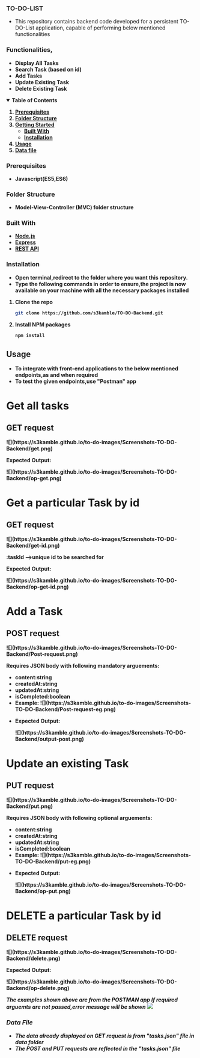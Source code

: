 ### <b>TO-DO-LIST</b> 
- This repository contains backend code developed for a persistent TO-DO-List application, capable of performing below mentioned functionalities

### <b>Functionalities,<b>
- Display All Tasks
- Search Task (based on id)
- Add Tasks
- Update Existing Task
- Delete Existing Task

<details open="open">
  <summary><b>Table of Contents</b></summary>
  <ol>
    <li><a href="#prerequisites">Prerequisites</a></li>
    <li><a href="#folder-structure">Folder Structure</a></li>
    <li>
      <a href="#getting-started">Getting Started</a>
      <ul>
      <li> <a href="#built-with">Built With</a> </li>
        <li><a href="#installation">Installation</a></li>
      </ul>
    </li>
    <li><a href="#usage">Usage</a></li>
    <li><a href="#data-file">Data file</a></li>

  </ol>
</details>

### <b>Prerequisites</b>
-  Javascript(ES5,ES6)

### <b>Folder Structure</b>
- Model-View-Controller (MVC) folder structure

### <b>Built With</b>
* [Node.js](https://nodejs.org/en/)
* [Express](https://expressjs.com/)
* [REST API](https://restfulapi.net/)

### <b>Installation</b>
- Open terminal,redirect to the folder where you want this repository.
- Type the following commands in order to ensure,the project is now available on your machine with all the necessary packages installed

1. Clone the repo
   ```sh
   git clone https://github.com/s3kamble/TO-DO-Backend.git
   ```
2. Install NPM packages
   ```sh
   npm install
   ```
   
## <b>Usage</b>
<ul>
    <li>To integrate with front-end applications to the below mentioned endpoints,as and when required </li>
    <li>To test the given endpoints,use "Postman" app </li>
</ul>

<h1>Get all tasks</h1>
<h2>GET request </h2>
![](https://s3kamble.github.io/to-do-images/Screenshots-TO-DO-Backend/get.png)
<p>Expected Output: </p>
![](https://s3kamble.github.io/to-do-images/Screenshots-TO-DO-Backend/op-get.png)


<h1>Get a particular Task by id</h1>
<h2>GET request </h2>
![](https://s3kamble.github.io/to-do-images/Screenshots-TO-DO-Backend/get-id.png)
<p>:taskId -->unique id to be searched for </p>
<p>Expected Output: </p>
![](https://s3kamble.github.io/to-do-images/Screenshots-TO-DO-Backend/op-get-id.png)

<h1>Add a Task</h1>
<h2>POST request </h2>
![](https://s3kamble.github.io/to-do-images/Screenshots-TO-DO-Backend/Post-request.png)
<p> Requires JSON body with following mandatory arguements: </p>
   <ul>
    <li>content:string</li>
    <li>createdAt:string </li>
    <li>updatedAt:string </li>
    <li>isCompleted:boolean</li>
    <li>
        Example:
        ![](https://s3kamble.github.io/to-do-images/Screenshots-TO-DO-Backend/Post-request-eg.png)
    </li>
    <li>
        <p>Expected Output: </p>
        ![](https://s3kamble.github.io/to-do-images/Screenshots-TO-DO-Backend/output-post.png)
    </li>
</ul>

<h1>Update an existing Task</h1>
<h2>PUT request </h2>
![](https://s3kamble.github.io/to-do-images/Screenshots-TO-DO-Backend/put.png)
<p> Requires JSON body with following optional arguements: </p>
   <ul>
    <li>content:string</li>
    <li>createdAt:string </li>
    <li>updatedAt:string </li>
    <li>isCompleted:boolean</li>
    <li>
        Example:
        ![](https://s3kamble.github.io/to-do-images/Screenshots-TO-DO-Backend/put-eg.png)
    </li>
      <li>
        <p>Expected Output: </p>
        ![](https://s3kamble.github.io/to-do-images/Screenshots-TO-DO-Backend/op-put.png)
    </li>
</ul>

<h1>DELETE a particular Task by id</h1>
<h2>DELETE request </h2>
![](https://s3kamble.github.io/to-do-images/Screenshots-TO-DO-Backend/delete.png)

<p>Expected Output: </p>
![](https://s3kamble.github.io/to-do-images/Screenshots-TO-DO-Backend/op-delete.png)

<i>The examples shown above are from the POSTMAN app </i>
<i>If required arguemts are not passed,error message will be shown
![](https://s3kamble.github.io/to-do-images/Screenshots-TO-DO-Backend/error.png)



### Data File
- The data already displayed on GET request is from "tasks.json" file in data folder
- The POST and PUT requests are reflected in the "tasks.json" file
